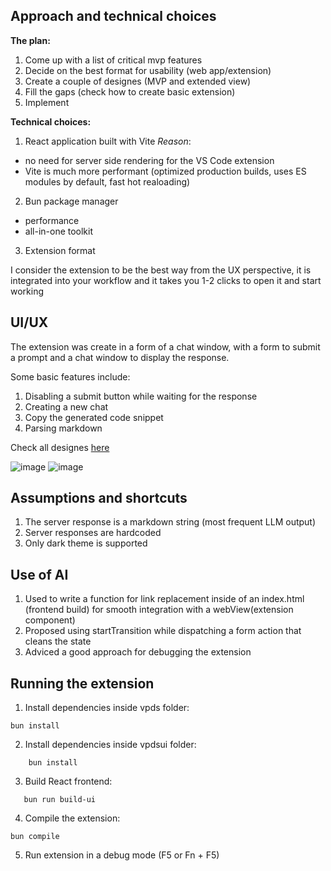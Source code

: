 ## Approach and technical choices
**The plan:**

1. Come up with a list of critical mvp features
2. Decide on the best format for usability (web app/extension)
3. Create a couple of designes (MVP and extended view)
4. Fill the gaps (check how to create basic extension)
5. Implement


**Technical choices:**

1. React application built with Vite
_Reason_: 

- no need for server side rendering for the VS Code extension
- Vite is much more performant (optimized production builds, uses ES modules by default, fast hot realoading)

2. Bun package manager

- performance
- all-in-one toolkit

3. Extension format

I consider the extension to be the best way from the UX perspective, it is integrated into your workflow and it takes you 1-2 clicks to open it and start working

## UI/UX

The extension was create in a form of a chat window, with a form to submit a prompt and a chat window to display the response.

Some basic features include:
1. Disabling a submit button while waiting for the response
2. Creating a new chat
3. Copy the generated code snippet
4. Parsing markdown

Check all designes [here](https://www.figma.com/design/S04uLs3Iw4mDwPVM8Lc713/Visa?node-id=0-1&t=3AD9YeKaxKjR3Pf2-1)

![image]("mvp.png")
![image]("./images/extended.png")


## Assumptions and shortcuts

1. The server response is a markdown string (most frequent LLM output)
2. Server responses are hardcoded
3. Only dark theme is supported

## Use of AI

1. Used to write a function for link replacement inside of an index.html (frontend build) for smooth integration with a webView(extension component)
2. Proposed using startTransition while dispatching a form action that cleans the state
3. Adviced a good approach for debugging the extension

## Running the extension

1. Install dependencies inside vpds folder:

```
bun install
```

2. Install dependencies inside vpdsui folder:

``` cd vpdsui
    bun install
```

3. Build React frontend:

```cd ../
   bun run build-ui 
```

4. Compile the extension:

``` 
bun compile 
```

5. Run extension in a debug mode (F5 or Fn + F5)
